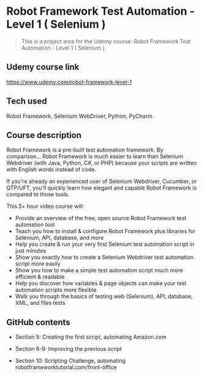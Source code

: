 
# Robot Framework Test Automation - Level 1 ( Selenium )

> This is a project area for the Udemy course: Robot Framework Test Automation - Level 1 ( Selenium )

## Udemy course link
https://www.udemy.com/robot-framework-level-1

## Tech used
Robot Framework, Selenium WebDriver, Python, PyCharm

## Course description

Robot Framework is a pre-built test automation framework. By comparison... Robot Framework is much easier to learn than Selenium Webdriver (with Java, Python, C#, or PHP) because your scripts are written with English words instead of code.

If you're already an experienced user of Selenium Webdriver, Cucumber, or QTP/UFT, you'll quickly learn how elegant and capable Robot Framework is compared to those tools.

This 5+ hour video course will:

- Provide an overview of the free, open source Robot Framework test automation tool
- Teach you how to install & configure Robot Framework plus libraries for Selenium, API, database, and more
- Help you create & run your very first Selenium test automation script in just minutes
- Show you exactly how to create a Selenium Webdriver test automation script more easily
- Show you how to make a simple test automation script much more efficient & readable
- Help you discover how variables & page objects can make your test automation scripts more flexible
- Walk you through the basics of testing web (Selenium), API, database, XML, and files tests


## GitHub contents

  * Section 5: Creating the first script, automating Amazon.com

  * Section 6-9: Improving the previous script

  * Section 10: Scripting Challenge, automating robotframeworktutorial.com/front-office

